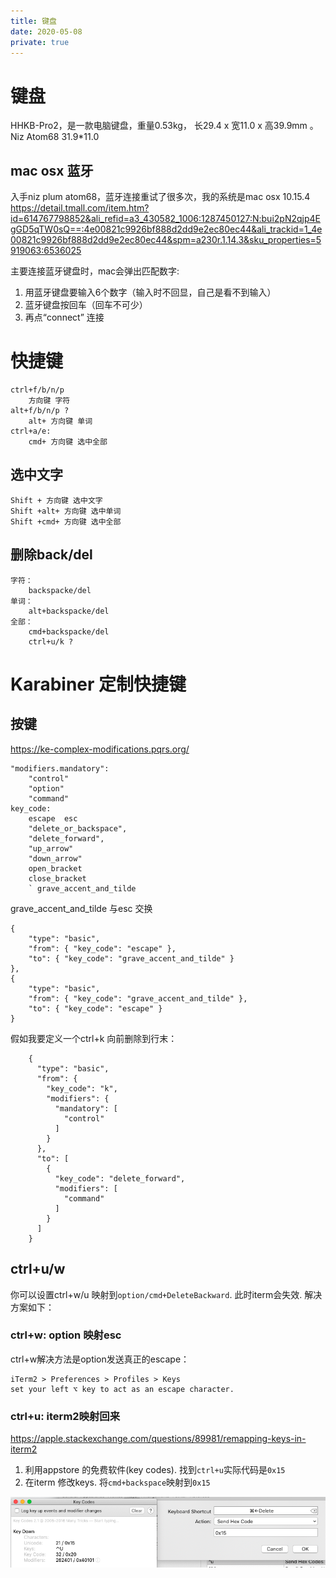 ```yaml
---
title: 键盘
date: 2020-05-08
private: true
---
```

# 键盘
HHKB-Pro2，是一款电脑键盘，重量0.53kg， 长29.4 x 宽11.0 x 高39.9mm 。
Niz Atom68 31.9*11.0

## mac osx 蓝牙
入手niz plum atom68，蓝牙连接重试了很多次，我的系统是mac osx 10.15.4 
https://detail.tmall.com/item.htm?id=614767798852&ali_refid=a3_430582_1006:1287450127:N:bui2pN2qjp4EgGD5qTW0sQ==:4e00821c9926bf888d2dd9e2ec80ec44&ali_trackid=1_4e00821c9926bf888d2dd9e2ec80ec44&spm=a230r.1.14.3&sku_properties=5919063:6536025

主要连接蓝牙键盘时，mac会弹出匹配数字:
1. 用蓝牙键盘要输入6个数字（输入时不回显，自己是看不到输入）
2. 蓝牙键盘按回车（回车不可少）
3. 再点“connect” 连接

# 快捷键
    ctrl+f/b/n/p
        方向键 字符
    alt+f/b/n/p ?
        alt+ 方向键 单词
    ctrl+a/e: 
        cmd+ 方向键 选中全部

## 选中文字
    Shift + 方向键 选中文字
    Shift +alt+ 方向键 选中单词
    Shift +cmd+ 方向键 选中全部

## 删除back/del
    字符：
        backspacke/del
    单词：
        alt+backspacke/del
    全部：
        cmd+backspacke/del
        ctrl+u/k ?

# Karabiner 定制快捷键
## 按键
https://ke-complex-modifications.pqrs.org/

    "modifiers.mandatory": 
        "control"
        "option"
        "command"
    key_code: 
        escape  esc
        "delete_or_backspace",
        "delete_forward",
        "up_arrow"
        "down_arrow"
        open_bracket
        close_bracket
        ` grave_accent_and_tilde

grave_accent_and_tilde 与esc 交换

    {
        "type": "basic",
        "from": { "key_code": "escape" },
        "to": { "key_code": "grave_accent_and_tilde" }
    },
    {
        "type": "basic",
        "from": { "key_code": "grave_accent_and_tilde" },
        "to": { "key_code": "escape" }
    }



假如我要定义一个ctrl+k 向前删除到行末：

        {
          "type": "basic",
          "from": {
            "key_code": "k",
            "modifiers": {
              "mandatory": [
                "control"
              ]
            }
          },
          "to": [
            {
              "key_code": "delete_forward",
              "modifiers": [
                "command"
              ]
            }
          ]
        }

## ctrl+u/w
你可以设置ctrl+w/u 映射到`option/cmd+DeleteBackward`. 此时iterm会失效. 
解决方案如下：

### ctrl+w: option 映射esc
ctrl+w解决方法是option发送真正的escape：

    iTerm2 > Preferences > Profiles > Keys
    set your left ⌥ key to act as an escape character.

### ctrl+u: iterm2映射回来
https://apple.stackexchange.com/questions/89981/remapping-keys-in-iterm2

1. 利用appstore 的免费软件(key codes). 找到`ctrl+u`实际代码是`0x15`
2. 在iterm 修改keys. 将`cmd+backspace`映射到`0x15`

![](/img/shell/keyboard/iterm-keys-map.png)